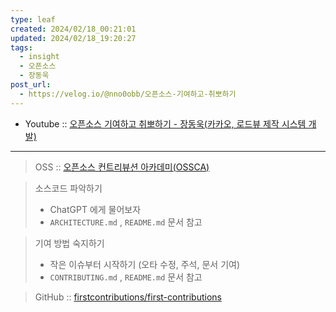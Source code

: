 ```yaml
---
type: leaf
created: 2024/02/18_00:21:01
updated: 2024/02/18_19:20:27
tags:
  - insight
  - 오픈소스
  - 장동욱
post_url:
  - https://velog.io/@nno0obb/오픈소스-기여하고-취뽀하기
---
```


- Youtube :: [오픈소스 기여하고 취뽀하기 - 장동욱(카카오, 로드뷰 제작 시스템 개발)](https://youtu.be/PcLSahVmBlI?si=69RGuXeFtnW8CmQJ)

---

> OSS :: [오픈소스 컨트리뷰션 아카데미(OSSCA)](https://www.oss.kr/contribution_academy)

> 소스코드 파악하기
> - ChatGPT 에게 물어보자
> - `ARCHITECTURE.md` , `README.md` 문서 참고

> 기여 방법 숙지하기
> - 작은 이슈부터 시작하기 (오타 수정, 주석, 문서 기여)
> - `CONTRIBUTING.md` , `README.md` 문서 참고

> GitHub :: [firstcontributions/first-contributions](https://github.com/firstcontributions/first-contributions)
